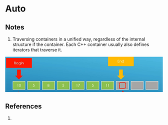 # Auto

## Notes
1. Traversing containers in a unified way, regardless of the internal structure if the container. Each C++ container usually also defines iterators that traverse it. 

![Iterator](50_50_Iterator.jpg)

## References

1. 

